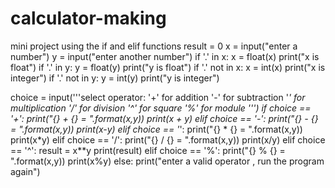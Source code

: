 # calculator-making
mini project using the if and elif  functions
result = 0
x = input("enter a number")
y = input("enter another number")
if '.' in x:
    x = float(x)
    print("x is float")
if '.' in y:
    y = float(y)
    print("y is float")
if '.' not in x:
    x = int(x)
    print("x is integer")
if '.' not in y:
    y = int(y)
    print("y is integer")

choice = input('''select operator:
               '+' for addition
               '-' for subtraction
               '*' for multiplication
               '/' for division
               '^' for square
               '%' for module ''')
if choice == '+':
    print("{} + {} = ".format(x,y))
    print(x + y)
elif choice == '-':
    print("{} - {} = ".format(x,y))
    print(x-y)
elif choice == '*':
    print("{} * {} = ".format(x,y))
    print(x*y)
elif choice == '/':
    print("{} / {} = ".format(x,y))
    print(x/y)
elif choice == '^':
        result = x**y
        print(result)
elif choice == '%':
    print("{} % {} = ".format(x,y))
    print(x%y)
else:
    print("enter a valid operator , run the program again")
